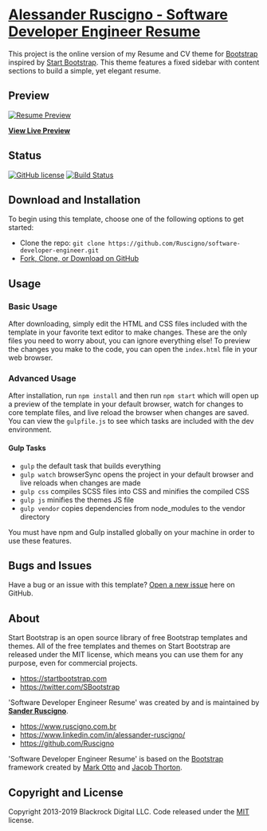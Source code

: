 # [Alessander Ruscigno - Software Developer Engineer Resume](https://www.ruscigno.com.br)

This project is the online version of my Resume and CV theme for [Bootstrap](http://getbootstrap.com/) inspired by [Start Bootstrap](http://startbootstrap.com/). This theme features a fixed sidebar with content sections to build a simple, yet elegant resume.

## Preview

[![Resume Preview](https://www.ruscigno.com.br/img/resume.jpg)](https://www.ruscigno.com.br)

**[View Live Preview](https://www.ruscigno.com.br)**

## Status

[![GitHub license](https://img.shields.io/badge/license-MIT-blue.svg)](https://raw.githubusercontent.com/Ruscigno/software-developer-engineer/master/LICENSE)
[![Build Status](https://travis-ci.org/Ruscigno/software-developer-engineer.svg?branch=master)](https://travis-ci.org/Ruscigno/software-developer-engineer)

## Download and Installation

To begin using this template, choose one of the following options to get started:
* Clone the repo: `git clone https://github.com/Ruscigno/software-developer-engineer.git`
* [Fork, Clone, or Download on GitHub](https://github.com/Ruscigno/software-developer-engineer)

## Usage

### Basic Usage

After downloading, simply edit the HTML and CSS files included with the template in your favorite text editor to make changes. These are the only files you need to worry about, you can ignore everything else! To preview the changes you make to the code, you can open the `index.html` file in your web browser.

### Advanced Usage

After installation, run `npm install` and then run `npm start` which will open up a preview of the template in your default browser, watch for changes to core template files, and live reload the browser when changes are saved. You can view the `gulpfile.js` to see which tasks are included with the dev environment.

#### Gulp Tasks

- `gulp` the default task that builds everything
- `gulp watch` browserSync opens the project in your default browser and live reloads when changes are made
- `gulp css` compiles SCSS files into CSS and minifies the compiled CSS
- `gulp js` minifies the themes JS file
- `gulp vendor` copies dependencies from node_modules to the vendor directory

You must have npm and Gulp installed globally on your machine in order to use these features.

## Bugs and Issues

Have a bug or an issue with this template? [Open a new issue](https://github.com/Ruscigno/software-developer-engineer/issues) here on GitHub.

## About

Start Bootstrap is an open source library of free Bootstrap templates and themes. All of the free templates and themes on Start Bootstrap are released under the MIT license, which means you can use them for any purpose, even for commercial projects.

* https://startbootstrap.com
* https://twitter.com/SBootstrap

'Software Developer Engineer Resume' was created by and is maintained by **[Sander Ruscigno](https://www.ruscigno.com.br/)**.

* https://www.ruscigno.com.br
* https://www.linkedin.com/in/alessander-ruscigno/
* https://github.com/Ruscigno

'Software Developer Engineer Resume' is based on the [Bootstrap](http://getbootstrap.com/) framework created by [Mark Otto](https://twitter.com/mdo) and [Jacob Thorton](https://twitter.com/fat).

## Copyright and License

Copyright 2013-2019 Blackrock Digital LLC. Code released under the [MIT](https://raw.githubusercontent.com/Ruscigno/software-developer-engineer/master/LICENSE) license.